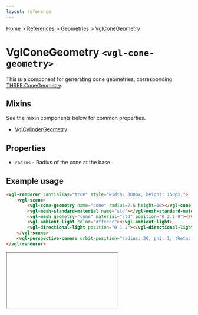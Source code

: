 ```yaml
---
layout: reference
---
```

[Home](..) &gt; [References](.) &gt; [Geometries](.#geometries) &gt; VglConeGeometry
# VglConeGeometry `<vgl-cone-geometry>`
This is a component for generating cone geometries, corresponding [THREE.ConeGeometry](https://threejs.org/docs/index.html#api/geometries/ConeGeometry).
## Mixins
See the mixin components below for common properties.
* [VglCylinderGeometry](vgl-cylinder-geometry)

## Properties
* `radius` - Radius of the cone at the base.

## Example usage
```html
<vgl-renderer :antialias="true" style="width: 300px; height: 150px;">
    <vgl-scene>
        <vgl-cone-geometry name="cone" radius=7.5 height=10></vgl-cone-geometry>
        <vgl-mesh-standard-material name="std"></vgl-mesh-standard-material>
        <vgl-mesh geometry="cone" material="std" position="0 2.5 0"></vgl-mesh>
        <vgl-ambient-light color="#ffeecc"></vgl-ambient-light>
        <vgl-directional-light position="0 1 2"></vgl-directional-light>
    </vgl-scene>
    <vgl-perspective-camera orbit-position="radius: 20; phi: 1; theta: 0.5;"></vgl-perspective-camera>
</vgl-renderer>
```
<div class="vgl-example"><iframe class="vgl-example__content" srcdoc="
    <style>
        body {
            margin: 0;
            overflow: hidden;
        }
        .vgl-canvas {
            height: 100vh;
        }
    </style>
    <vgl-renderer :antialias='true' class='vgl-canvas'>
        <vgl-scene>
            <vgl-cone-geometry name='cone' radius=7.5 height=10></vgl-cone-geometry>
            <vgl-mesh-standard-material name='std'></vgl-mesh-standard-material>
            <vgl-mesh geometry='cone' material='std' position='0 2.5 0'></vgl-mesh>
            <vgl-ambient-light color='#ffeecc'></vgl-ambient-light>
            <vgl-directional-light position='0 1 2'></vgl-directional-light>
        </vgl-scene>
        <vgl-perspective-camera orbit-position='radius: 20; phi: 1; theta: 0.5;'></vgl-perspective-camera>
    </vgl-renderer>
    <script src='https://unpkg.com/vue/dist/vue.min.js'></script>
    <script src='https://unpkg.com/three/build/three.min.js'></script>
    <script src='../js/vue-gl.js'></script>
    <script>
        Object.keys(VueGL).forEach(function(name) {
            Vue.component(name, VueGL[name]);
        });
        const vm = new Vue({
            el: '.vgl-canvas'
        });
    </script>
"></iframe></div>
<script src="https://unpkg.com/srcdoc-polyfill@1.0.0/srcdoc-polyfill.min.js"></script>
